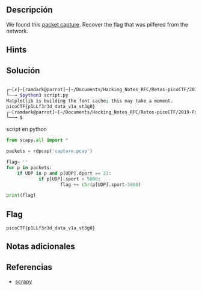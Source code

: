 ## Descripción
We found this [packet capture](https://jupiter.challenges.picoctf.org/static/b506393b6f9d53b94011df000c534759/capture.pcap). Recover the flag that was pilfered from the network.

## Hints



## Solución
``` bash

┌─[✗]─[ramdark@parrot]─[~/Documents/Hacking_Notes_RFC/Retos-picoCTF/2019-Forensic/10-sharkonwire2]
└──╼ $python3 script.py 
Matplotlib is building the font cache; this may take a moment.
picoCTF{p1LLf3r3d_data_v1a_st3g0}
┌─[ramdark@parrot]─[~/Documents/Hacking_Notes_RFC/Retos-picoCTF/2019-Forensic/10-sharkonwire2]
└──╼ $


```

script en python
``` python 
from scapy.all import *

packets = rdpcap('capture.pcap')

flag= ''
for p in packets:
    if UDP in p and p[UDP].dport == 22:
            if p[UDP].sport > 5000:
                    flag += chr(p[UDP].sport-5000)

print(flag)
```



## Flag

``` picoCTF{p1LLf3r3d_data_v1a_st3g0} ```


## Notas adicionales



## Referencias
+ [scrapy](https://scapy.net/)